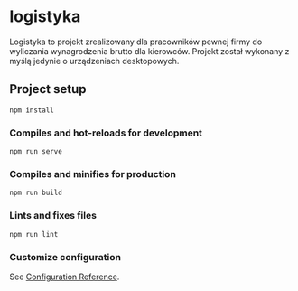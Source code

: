 # logistyka

Logistyka to projekt zrealizowany dla pracowników pewnej firmy do wyliczania wynagrodzenia brutto dla kierowców. Projekt został wykonany z myślą jedynie o urządzeniach desktopowych. 

## Project setup
```
npm install
```

### Compiles and hot-reloads for development
```
npm run serve
```

### Compiles and minifies for production
```
npm run build
```

### Lints and fixes files
```
npm run lint
```

### Customize configuration
See [Configuration Reference](https://cli.vuejs.org/config/).
